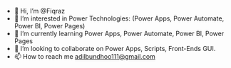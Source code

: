 - 👋 Hi, I’m @Fiqraz
- 🤜 I’m interested in Power Technologies: (Power Apps, Power Automate, Power BI, Power Pages)
- 🌱 I’m currently learning Power Apps, Power Automate, Power BI, Power Pages
- 💞️ I’m looking to collaborate on Power Apps, Scripts, Front-Ends GUI.
- 📫 How to reach me adilbundhoo111@gmail.com

<!---
Fiqraz/Fiqraz is a ✨ special ✨ repository because its `README.md` (this file) appears on your GitHub profile.
You can click the Preview link to take a look at your changes.
--->
